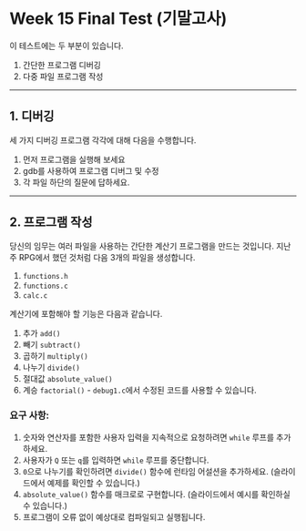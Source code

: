 # Week 15 Final Test (기말고사)

이 테스트에는 두 부분이 있습니다.

1. 간단한 프로그램 디버깅
2. 다중 파일 프로그램 작성

---

## 1. 디버깅

세 가지 디버깅 프로그램 각각에 대해 다음을 수행합니다.

1. 먼저 프로그램을 실행해 보세요
2. gdb를 사용하여 프로그램 디버그 및 수정
3. 각 파일 하단의 질문에 답하세요.

---

## 2. 프로그램 작성

당신의 임무는 여러 파일을 사용하는 간단한 계산기 프로그램을 만드는 것입니다. 지난주 RPG에서 했던 것처럼 다음 3개의 파일을 생성합니다.

1. `functions.h`
2. `functions.c`
3. `calc.c`

계산기에 포함해야 할 기능은 다음과 같습니다.

1. 추가 `add()`
2. 빼기 `subtract()`
3. 곱하기 `multiply()`
4. 나누기 `divide()`
5. 절대값 `absolute_value()`
6. 계승 `factorial()` - `debug1.c`에서 수정된 코드를 사용할 수 있습니다.

### 요구 사항:

1. 숫자와 연산자를 포함한 사용자 입력을 지속적으로 요청하려면 `while` 루프를 추가하세요.
2. 사용자가 `Q` 또는 `q`를 입력하면 `while` 루프를 중단합니다.
3. `0`으로 나누기를 확인하려면 `divide()` 함수에 런타임 어설션을 추가하세요. (슬라이드에서 예제를 확인할 수 있습니다.)
4. `absolute_value()` 함수를 매크로로 구현합니다. (슬라이드에서 예시를 확인하실 수 있습니다.)
5. 프로그램이 오류 없이 예상대로 컴파일되고 실행됩니다.

